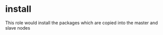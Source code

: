 install 
=========

This role would install the packages which are copied into the master and slave nodes 


